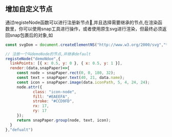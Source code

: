 ## 增加自定义节点

通过registeNode函数可以进行注册新节点,并且选择需要继承的节点,在渲染函数里，你可以使用snap工具进行操作，或者使用原生svg进行渲染，但最终必须返回snap包裹后的对象,如
```js
const svgDom = document.createElementNS("http://www.w3.org/2000/svg","text") 
```

```js
// 注册一个叫demoNode的节点,并继承default
registeNode("demoNdoe",{
  linkPoints: [{ x: 0.5, y: 0 }, { x: 0.5, y: 1 }],
  render:(data,snapPaper)=>{
     const node = snapPaper.rect(0, 0, 180, 32);
     const text = snapPaper.text(40, 21, data.name);
     const icon = snapPaper.image(data.iconPath, 5, 4, 24, 24);
     node.attr({
            class: "icon-node",
            fill: "#EAEEFA",
            stroke: "#CCD9FD",
            rx: 17,
            ry: 17
     });
     return snapPaper.group(node, text, icon);
  }
},"defualt")
```